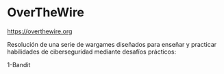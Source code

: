 # OverTheWire

https://overthewire.org

Resolución de una serie de wargames diseñados para enseñar y practicar habilidades de ciberseguridad mediante desafíos prácticos:

   1-Bandit
